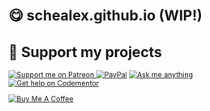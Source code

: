 # 😋 schealex.github.io (WIP!)


# 💖 Support my projects

<p>
    <a href='https://www.patreon.com/simplyalextv' rel='nofollow'><img src='https://schealex.github.io/badges/patreon.svg' alt='Support me on Patreon'> </a>
    <a href="https://www.amazon.de/hz/wishlist/ls/28Z2O8YL2VSRM?ref_=wl_share' rel='nofollow'><img src='https://schealex.github.io/badges/amazon.svg" alt="Buy me a book"></a>
    <a href="https://www.paypal.com/cgi-bin/webscr?cmd=_s-xclick&hosted_button_id=U3FSG2NGSCEBG" rel="nofollow"><img src="https://schealex.github.io/badges/paypaldonate.svg" alt="PayPal"></a>
    <a href="https://github.com/schealex/ama" rel="nofollow"><img src="https://schealex.github.io/badges/ama.svg" alt="Ask me anything"></a>
    <a href="https://www.codementor.io/schealex rel="nofollow"><img src="https://schealex.github.io/badges/gethelp.svg" alt="Get help on Codementor"></a>
</p>
<p>
    <a href="buymeacoff.ee/rsjPXtR" target="_blank" rel="nofollow"><img src="https://schealex.github.io/badges/yellowimg.png" alt="Buy Me A Coffee"></a>
</p>